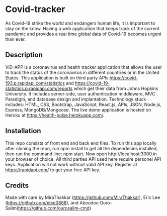# Covid-tracker
As Covid-19 strike the world and endangers human life, it is important to stay on the know. Having a web application that keeps track of the current pandemic and provides a real time global data of Covid-19 becomes urgent than ever. 

## Description
ViD-APP is a coronavirus and health tracker application that allows the user to track the status of the coronavirus in different countries or in the United States. This application is built on third party APIs https://covid-193.p.rapidapi.com/statistics and https://covid-19-statistics.p.rapidapi.com/reports which get their data from Johns Hopkins University. It includes server-side, user authentication middleware, MVC Paradigm, and database design and implantation. Technology stuck includes: HTML, CSS, Bootstrap, JavaScript, React.js, APIs, JSON, Node.js, Express, MongoDB/Mongoose. The live demo application is hosted on Heroku at https://health-pulse.herokuapp.com/. 



## Installation
This repo consists of front end and back end files. To run this app locally after cloning the repo, run npm install to get all the dependecies installed, then run the command line: npm start. Now open http://localhost:3000 in your browser of choice. All third parties API used here require personel API keys. Application will not work without valid API key. Register at https://rapidapi.com/ to get your free API key.

## Credits

Made with care by MiraThakkar (https://github.com/MiraThakkar),  Eric Lee (https://github.com/elee0888), and Aboudou Ouro-Salim(https://github.com/ourosalim-cmd)
